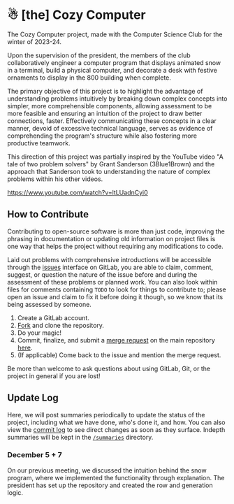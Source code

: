 # ☃ [the] Cozy Computer
The Cozy Computer project, made with the Computer Science Club for the winter of 2023-24.

Upon the supervision of the president, the members of the club collaboratively engineer a computer program that displays
animated snow in a terminal, build a physical computer, and decorate a desk with festive ornaments to display in the 800
building when complete.

The primary objective of this project is to highlight the advantage of understanding problems intuitively by
breaking down complex concepts into simpler, more comprehensible components, allowing assessment to be more feasible and
ensuring an intuition of the project to draw better connections, faster. Effectively communicating these concepts in a
clear manner, devoid of  excessive technical language, serves as evidence of comprehending the program's structure while
also fostering more productive teamwork.

This direction of this project was partially inspired by the YouTube video "A tale of two problem solvers" by Grant
Sanderson (3Blue1Brown) and the approach that Sanderson took to understanding the nature of complex problems within his
other videos.

https://www.youtube.com/watch?v=ltLUadnCyi0


## How to Contribute
Contributing to open-source software is more than just code, improving the phrasing in documentation or updating old
information on project files is one way that helps the project without requiring any modifications to code.

Laid out problems with comprehensive introductions will be accessible through the [issues](https://gitlab.com/insyri/snow/-/issues)
interface on GitLab, you are able to claim, comment, suggest, or question the nature of the issue before and during the
assessment of these problems or planned work. You can also look within files for comments containing `TODO` to look for
things to contribute to; please open an issue and claim to fix it before doing it though, so we know that its being
assessed by someone.

1. Create a GitLab account.
2. [Fork](https://docs.gitlab.com/ee/user/project/repository/forking_workflow.html) and clone the repository.
3. Do your magic!
4. Commit, finalize, and submit a [merge request](https://docs.gitlab.com/ee/user/project/merge_requests/)
on the main repository [here](https://gitlab.com/insyri/snow/-/merge_requests).
5. (If applicable) Come back to the issue and mention the merge request.

Be more than welcome to ask questions about using GitLab, Git, or the project in general if you are lost!

## Update Log
Here, we will post summaries periodically to update the status of the project, including what we have done, who's done
it, and how. You can also view the [commit log](https://gitlab.com/insyri/snow/-/commits/main) to see direct changes as
soon as they surface. Indepth summaries will be kept in the [`/summaries`](./summaries) directory.

### December 5 + 7
On our previous meeting, we discussed the intuition behind the snow program, where we implemented the functionality
through explanation. The president has set up the repository and created the row and generation logic.